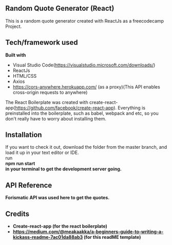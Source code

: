 ## Random Quote Generator (React)
This is a random quote generator created with ReactJs as a freecodecamp Project.

## Tech/framework used
<b>Built with</b>
- Visual Studio Code(https://visualstudio.microsoft.com/downloads/)
- ReactJs
- HTML/CSS
- Axios 
- https://cors-anywhere.herokuapp.com/ (as a proxy)(This API enables cross-origin requests to anywhere)
 
The React Boilerplate was created with create-react-app(https://github.com/facebook/create-react-app).
Everything is preinstalled into the boilerplate, such as babel, webpack and etc, so you don't really have to worry about installing them.

## Installation
If you want to check it out, download the folder from the master branch, and load it up in your text editor or IDE.<br>
run 
<br><b>npm run start<b> 
 <br> in your terminal to get the development server going.


## API Reference
Forismatic API was used here to get the quotes. 


## Credits
- Create-react-app (for the react boilerplate)
- https://medium.com/@meakaakka/a-beginners-guide-to-writing-a-kickass-readme-7ac01da88ab3 (for this readME template)


